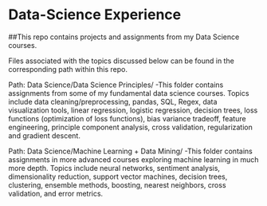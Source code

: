 # Data-Science Experience

##This repo contains projects and assignments from my Data Science courses.

Files associated with the topics discussed below can be found in the corresponding path within this repo.

Path: Data Science/Data Science Principles/
-This folder contains assignments from some of my fundamental data science courses.  Topics include data cleaning/preprocessing, pandas, SQL, Regex, data visualization tools, linear regression, logistic regression, decision trees, loss functions (optimization of loss functions), bias variance tradeoff, feature engineering, principle component analysis, cross validation, regularization and gradient descent.

Path: Data Science/Machine Learning + Data Mining/
-This folder contains assignments in more advanced courses exploring machine learning in much more depth.  Topics include neural networks, sentiment analysis, dimensionality reduction, support vector machines, decision trees, clustering, ensemble methods, boosting, nearest neighbors, cross validation, and error metrics.
